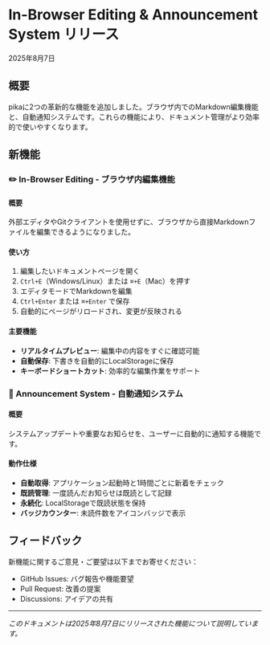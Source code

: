 # In-Browser Editing & Announcement System リリース

2025年8月7日

## 概要

pikaに2つの革新的な機能を追加しました。ブラウザ内でのMarkdown編集機能と、自動通知システムです。これらの機能により、ドキュメント管理がより効率的で使いやすくなります。

## 新機能

### ✏️ In-Browser Editing - ブラウザ内編集機能

#### 概要

外部エディタやGitクライアントを使用せずに、ブラウザから直接Markdownファイルを編集できるようになりました。

#### 使い方

1. 編集したいドキュメントページを開く
2. `Ctrl+E`（Windows/Linux）または `⌘+E`（Mac）を押す
3. エディタモードでMarkdownを編集
4. `Ctrl+Enter` または `⌘+Enter` で保存
5. 自動的にページがリロードされ、変更が反映される

#### 主要機能

- **リアルタイムプレビュー**: 編集中の内容をすぐに確認可能
- **自動保存**: 下書きを自動的にLocalStorageに保存
- **キーボードショートカット**: 効率的な編集作業をサポート

### 📢 Announcement System - 自動通知システム

#### 概要

システムアップデートや重要なお知らせを、ユーザーに自動的に通知する機能です。

#### 動作仕様

- **自動取得**: アプリケーション起動時と1時間ごとに新着をチェック
- **既読管理**: 一度読んだお知らせは既読として記録
- **永続化**: LocalStorageで既読状態を保持
- **バッジカウンター**: 未読件数をアイコンバッジで表示

## フィードバック

新機能に関するご意見・ご要望は以下までお寄せください：

- GitHub Issues: バグ報告や機能要望
- Pull Request: 改善の提案
- Discussions: アイデアの共有

---

*このドキュメントは2025年8月7日にリリースされた機能について説明しています。*
